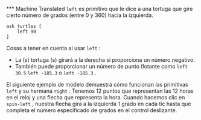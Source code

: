 ﻿*** Machine Translated
`left` es primitivo que le dice a una tortuga que gire cierto número de grados (entre 0 y 360) hacia la izquierda.



```
ask turtles [
	left 90
]
```


Cosas a tener en cuenta al usar `left` :

- La (s) tortuga (s) girará a la derecha si proporciona un número negativo.
- También puede proporcionar un número de punto flotante como `left 30.5` `left -185.3` o `left -185.3` .


El siguiente ejemplo de modelo demuestra cómo funcionan las primitivas `left` y su hermana `right` . Tenemos 12 puntos que representan las 12 horas en el reloj y una flecha que representa la hora. Cuando hacemos clic en `spin-left` , nuestra flecha gira a la izquierda 1 grado en cada tic hasta que completa el número especificado de grados en el control deslizante.